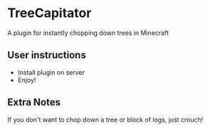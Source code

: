 # TreeCapitator
A plugin for instantly chopping down trees in Minecraft

## User instructions
- Install plugin on server
- Enjoy!

## Extra Notes
If you don't want to chop down a tree or block of logs, just crouch!
